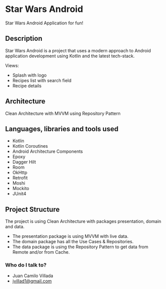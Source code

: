 # Star Wars Android
Star Wars Android Application for fun!

## Description
Star Wars Android is a project that uses a modern approach to Android application development using Kotlin 
and the latest tech-stack.

Views:
- Splash with logo
- Recipes list with search field
- Recipe details

## Architecture
Clean Architecture with MVVM using Repository Pattern

## Languages, libraries and tools used
- Kotlin
- Kotlin Coroutines
- Android Architecture Components
- Epoxy
- Dagger Hilt
- Room
- OkHttp
- Retrofit
- Moshi
- Mockito
- JUnit4

## Project Structure
The project is using Clean Architecture with packages presentation, domain and data.

- The presentation package is using MVVM with live data.
- The domain package has all the Use Cases & Repositories.
- The data package is using the Repository Pattern to get data from Remote and/or from Cache.

### Who do I talk to? ###

* Juan Camilo Villada 
* jvillad1@gmail.com

